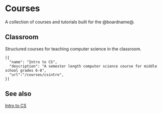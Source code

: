 # Courses

A collection of courses and tutorials built for the @boardname@.

## Classroom

Structured courses for teaching computer science in the classroom.

```codecard
[{
  "name": "Intro to CS",
  "description": "A semester length computer science course for middle school grades 6-8",
  "url":"/courses/csintro",
}]
```

## See also

[Intro to CS](/courses/csintro)